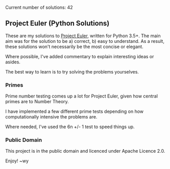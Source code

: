 Current number of solutions: 42

## Project Euler (Python Solutions)

These are my solutions to [Project Euler](https://projecteuler.net), written for Python 3.5+.
The main aim was for the solution to be a) correct, b) easy to understand.
As a result, these solutions won't necessarily be the most concise or elegant.

Where possible, I've added commentary to explain interesting ideas or asides.

The best way to learn is to try solving the problems yourselves.

### Primes

Prime number testing comes up a lot for Project Euler, given how central primes are to Number Theory.

I have implemented a few different prime tests depending on how computationally intensive the problems are.

Where needed, I've used the 6n +/- 1 test to speed things up.

### Public Domain

This project is in the public domain and licenced under Apache Licence 2.0.

Enjoy!
~wy